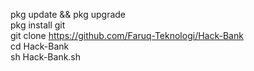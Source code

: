 pkg update && pkg upgrade                           
pkg install git                                       
git clone https://github.com/Faruq-Teknologi/Hack-Bank        
cd Hack-Bank                                        
sh Hack-Bank.sh
